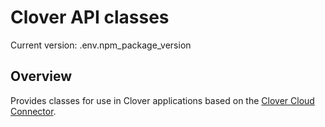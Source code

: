 # Clover API classes

<!---
!!NOTE!!  The following is automatically updated to reflect the npm version.
See the package.json postversion script, which maps to scripts/postversion.sh
Do not change this or the versioning may not reflect the npm version correctly.
--->
Current version: .env.npm_package_version

## Overview

Provides classes for use in Clover applications based on the [Clover Cloud Connector](https://github.com/clover/remote-pay-cloud).
